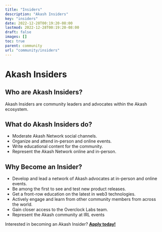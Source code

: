 ```yaml
---
title: "Insiders"
description: "Akash Insiders"
key: "insiders"
date: 2022-12-28T00:19:20-08:00
lastmod: 2022-12-28T00:19:20-08:00
draft: false
images: []
toc: true
parent: community
url: "community/insiders"
---
```

# Akash Insiders

## Who are Akash Insiders?
Akash Insiders are community leaders and advocates within the Akash ecosystem.

## What do Akash Insiders do?
- Moderate Akash Network social channels.
- Organize and attend in-person and online events.
- Write educational content for the community.
- Represent the Akash Network online and in-person.

## Why Become an Insider?
- Develop and lead a network of Akash advocates at in-person and online events.
- Be among the first to see and test new product releases.
- Get a front-row education on the latest in web3 technologies.
- Actively engage and learn from other community members from across the world.
- Gain closer access to the Overclock Labs team.
- Represent the Akash community at IRL events

Interested in becoming an Akash Insider? **[Apply today!](https://akashnet.typeform.com/to/PXpRWgfD)**

